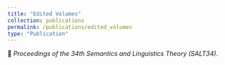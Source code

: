 ```yaml
---
title: "Edited Volumes"
collection: publications
permalink: /publications/edited_volumes
type: "Publication"
---
```


:scroll: *Proceedings of the 34th Semantics and Linguistics Theory (SALT34)*. <br>
